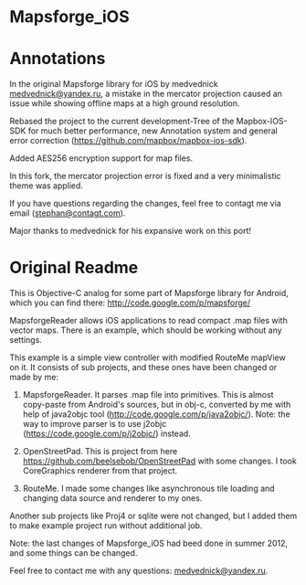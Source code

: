 Mapsforge_iOS
=============

Annotations
=============
In the original Mapsforge library for iOS by medvednick <medvednick@yandex.ru>, a mistake in the mercator projection caused an issue while showing offline maps at a high ground resolution.

Rebased the project to the current development-Tree of the Mapbox-IOS-SDK for much better performance, new Annotation system and general error correction (https://github.com/mapbox/mapbox-ios-sdk).

Added AES256 encryption support for map files.

In this fork, the mercator projection error is fixed and a very minimalistic theme was applied.
 
If you have questions regarding the changes, feel free to contagt me via email (stephan@contagt.com).

Major thanks to medvednick for his expansive work on this port!


Original Readme
=============

This is Objective-C analog for some part of Mapsforge library for Android, which you can find there: http://code.google.com/p/mapsforge/ 

MapsforgeReader allows iOS applications to read compact .map files with vector maps. There is an example, which should be working without any settings.

This example is a simple view controller with modified RouteMe mapView on it. It consists of sub projects, and these ones have been changed or made by me:

1. MapsforgeReader. It parses .map file into primitives. This is almost copy-paste from Android's sources, but in obj-c, converted by me with help of java2objc tool (http://code.google.com/p/java2objc/). Note: the way to improve parser is to use j2objc (https://code.google.com/p/j2objc/) instead.

2. OpenStreetPad. This is project from here https://github.com/beelsebob/OpenStreetPad with some changes. I took CoreGraphics renderer from that project.

3. RouteMe. I made some changes like asynchronous tile loading and changing data source and renderer to my ones.

Another sub projects like Proj4 or sqlite were not changed, but I added them to make example project run without additional job.

Note: the last changes of Mapsforge_iOS  had beed done in summer 2012, and some things can be changed.

Feel free to contact me with any questions: medvednick@yandex.ru.
